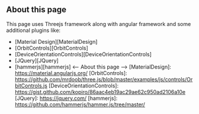 ## About this page
This page uses Threejs framework along with angular framework and some additional plugins like:
- [Material Design][MaterialDesign]
- [OrbitControls][OrbitControls]
- [DeviceOrientationControls][DeviceOrientationControls]
- [JQuery][JQuery]
- [hammerjs][hammerjs]
<-- About this page -->
[MaterialDesign]: https://material.angularjs.org/
[OrbitControls]: https://github.com/mrdoob/three.js/blob/master/examples/js/controls/OrbitControls.js
[DeviceOrientationControls]: https://gist.github.com/kopiro/86aac4eb19ac29ae62c950ad2106a10e
[JQuery]: https://jquery.com/
[hammerjs]: https://github.com/hammerjs/hammer.js/tree/master/